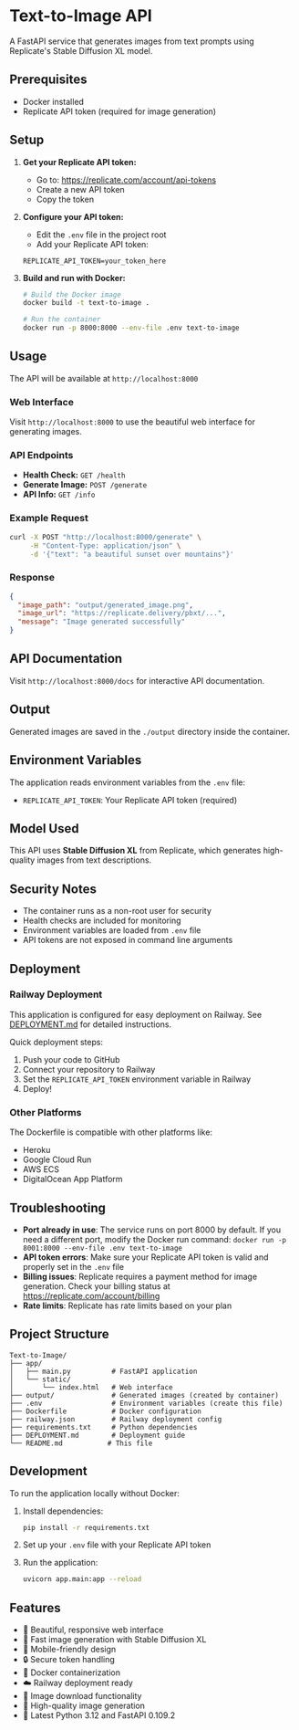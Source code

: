 # Text-to-Image API

A FastAPI service that generates images from text prompts using Replicate's Stable Diffusion XL model.

## Prerequisites

- Docker installed
- Replicate API token (required for image generation)

## Setup

1. **Get your Replicate API token:**
   - Go to: https://replicate.com/account/api-tokens
   - Create a new API token
   - Copy the token

2. **Configure your API token:**
   - Edit the `.env` file in the project root
   - Add your Replicate API token:
   ```
   REPLICATE_API_TOKEN=your_token_here
   ```

3. **Build and run with Docker:**
   ```bash
   # Build the Docker image
   docker build -t text-to-image .
   
   # Run the container
   docker run -p 8000:8000 --env-file .env text-to-image
   ```

## Usage

The API will be available at `http://localhost:8000`

### Web Interface

Visit `http://localhost:8000` to use the beautiful web interface for generating images.

### API Endpoints

- **Health Check:** `GET /health`
- **Generate Image:** `POST /generate`
- **API Info:** `GET /info`

### Example Request

```bash
curl -X POST "http://localhost:8000/generate" \
     -H "Content-Type: application/json" \
     -d '{"text": "a beautiful sunset over mountains"}'
```

### Response

```json
{
  "image_path": "output/generated_image.png",
  "image_url": "https://replicate.delivery/pbxt/...",
  "message": "Image generated successfully"
}
```

## API Documentation

Visit `http://localhost:8000/docs` for interactive API documentation.

## Output

Generated images are saved in the `./output` directory inside the container.

## Environment Variables

The application reads environment variables from the `.env` file:
- `REPLICATE_API_TOKEN`: Your Replicate API token (required)

## Model Used

This API uses **Stable Diffusion XL** from Replicate, which generates high-quality images from text descriptions.

## Security Notes

- The container runs as a non-root user for security
- Health checks are included for monitoring
- Environment variables are loaded from `.env` file
- API tokens are not exposed in command line arguments

## Deployment

### Railway Deployment

This application is configured for easy deployment on Railway. See [DEPLOYMENT.md](DEPLOYMENT.md) for detailed instructions.

Quick deployment steps:
1. Push your code to GitHub
2. Connect your repository to Railway
3. Set the `REPLICATE_API_TOKEN` environment variable in Railway
4. Deploy!

### Other Platforms

The Dockerfile is compatible with other platforms like:
- Heroku
- Google Cloud Run
- AWS ECS
- DigitalOcean App Platform

## Troubleshooting

- **Port already in use**: The service runs on port 8000 by default. If you need a different port, modify the Docker run command: `docker run -p 8001:8000 --env-file .env text-to-image`
- **API token errors**: Make sure your Replicate API token is valid and properly set in the `.env` file
- **Billing issues**: Replicate requires a payment method for image generation. Check your billing status at https://replicate.com/account/billing
- **Rate limits**: Replicate has rate limits based on your plan

## Project Structure

```
Text-to-Image/
├── app/
│   ├── main.py          # FastAPI application
│   └── static/
│       └── index.html   # Web interface
├── output/              # Generated images (created by container)
├── .env                 # Environment variables (create this file)
├── Dockerfile           # Docker configuration
├── railway.json         # Railway deployment config
├── requirements.txt     # Python dependencies
├── DEPLOYMENT.md        # Deployment guide
└── README.md           # This file
```

## Development

To run the application locally without Docker:

1. Install dependencies:
   ```bash
   pip install -r requirements.txt
   ```

2. Set up your `.env` file with your Replicate API token

3. Run the application:
   ```bash
   uvicorn app.main:app --reload
   ```

## Features

- 🎨 Beautiful, responsive web interface
- 🚀 Fast image generation with Stable Diffusion XL
- 📱 Mobile-friendly design
- 🔒 Secure token handling
- 🐳 Docker containerization
- ☁️ Railway deployment ready
- 💾 Image download functionality
- 🎯 High-quality image generation
- 🔄 Latest Python 3.12 and FastAPI 0.109.2 
